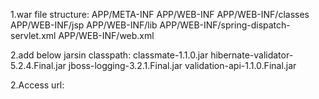 1.war file structure:
APP/META-INF
APP/WEB-INF
APP/WEB-INF/classes
APP/WEB-INF/jsp
APP/WEB-INF/lib
APP/WEB-INF/spring-dispatch-servlet.xml
APP/WEB-INF/web.xml

2.add below jarsin classpath:
classmate-1.1.0.jar
hibernate-validator-5.2.4.Final.jar
jboss-logging-3.2.1.Final.jar
validation-api-1.1.0.Final.jar

2.Access  url:


